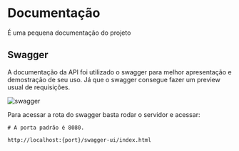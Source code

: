# Documentação

É uma pequena documentação do projeto

## Swagger

A documentação da API foi utilizado o swagger para melhor apresentação e demostração de seu uso. Já que o swagger consegue fazer um preview usual de requisições.

![swagger](https://cdn.discordapp.com/attachments/1145059998897017064/1211144339988942858/image.png?ex=65ed2110&is=65daac10&hm=834817e11dd3e2199b90cd3c39d26db01ba9460cd92af7c1ce2d72c481024b87&)

Para acessar a rota do swagger basta rodar o servidor e acessar:

```
# A porta padrão é 8080.

http://localhost:{port}/swagger-ui/index.html
```